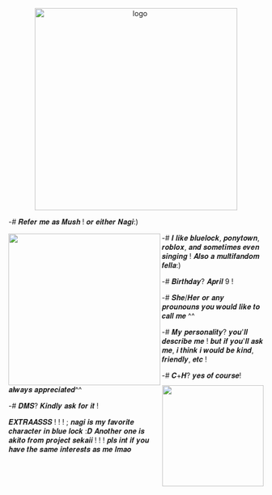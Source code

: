 <p align="center">
 <img src="https://files.catbox.moe/qugggn.jpeg" alt="logo"  width="400" height="auto" />

-# 𝑹𝒆𝒇𝒆𝒓 𝒎𝒆 𝒂𝒔 𝑴𝒖𝒔𝒉 ! 𝒐𝒓 𝒆𝒊𝒕𝒉𝒆𝒓 𝑵𝒂𝒈𝒊:)

<img align="left" width="300" height="300" src="https://files.catbox.moe/f0qsgc.jpeg">

 -# 𝑰 𝒍𝒊𝒌𝒆 𝒃𝒍𝒖𝒆𝒍𝒐𝒄𝒌, 𝒑𝒐𝒏𝒚𝒕𝒐𝒘𝒏, 𝒓𝒐𝒃𝒍𝒐𝒙, 𝒂𝒏𝒅 𝒔𝒐𝒎𝒆𝒕𝒊𝒎𝒆𝒔 𝒆𝒗𝒆𝒏 𝒔𝒊𝒏𝒈𝒊𝒏𝒈 ! 
 𝑨𝒍𝒔𝒐 𝒂 𝒎𝒖𝒍𝒕𝒊𝒇𝒂𝒏𝒅𝒐𝒎 𝒇𝒆𝒍𝒍𝒂:)

-# 𝑩𝒊𝒓𝒕𝒉𝒅𝒂𝒚? 𝑨𝒑𝒓𝒊𝒍 9  !

-# 𝑺𝒉𝒆/𝑯𝒆𝒓 𝒐𝒓 𝒂𝒏𝒚 𝒑𝒓𝒐𝒖𝒏𝒐𝒖𝒏𝒔 𝒚𝒐𝒖 𝒘𝒐𝒖𝒍𝒅 𝒍𝒊𝒌𝒆 𝒕𝒐 𝒄𝒂𝒍𝒍 𝒎𝒆 ^^

<img align="right" width="200" height="200" src="https://files.catbox.moe/w03du3.jpeg">

-# 𝑴𝒚 𝒑𝒆𝒓𝒔𝒐𝒏𝒂𝒍𝒊𝒕𝒚? 𝒚𝒐𝒖'𝒍𝒍 𝒅𝒆𝒔𝒄𝒓𝒊𝒃𝒆 𝒎𝒆 !
 𝒃𝒖𝒕 𝒊𝒇 𝒚𝒐𝒖'𝒍𝒍 𝒂𝒔𝒌 𝒎𝒆, 𝒊 𝒕𝒉𝒊𝒏𝒌 𝒊 𝒘𝒐𝒖𝒍𝒅 𝒃𝒆 𝒌𝒊𝒏𝒅, 𝒇𝒓𝒊𝒆𝒏𝒅𝒍𝒚, 𝒆𝒕𝒄 !

-# 𝑪+𝑯? 𝒚𝒆𝒔 𝒐𝒇 𝒄𝒐𝒖𝒓𝒔𝒆! 𝒂𝒍𝒘𝒂𝒚𝒔 𝒂𝒑𝒑𝒓𝒆𝒄𝒊𝒂𝒕𝒆𝒅^^

-# 𝑫𝑴𝑺? 𝑲𝒊𝒏𝒅𝒍𝒚 𝒂𝒔𝒌 𝒇𝒐𝒓 𝒊𝒕 !

𝑬𝑿𝑻𝑹𝑨𝑨𝑺𝑺𝑺 ! ! ! ; 𝒏𝒂𝒈𝒊 𝒊𝒔 𝒎𝒚 𝒇𝒂𝒗𝒐𝒓𝒊𝒕𝒆 𝒄𝒉𝒂𝒓𝒂𝒄𝒕𝒆𝒓 𝒊𝒏 𝒃𝒍𝒖𝒆 𝒍𝒐𝒄𝒌 :𝑫 𝑨𝒏𝒐𝒕𝒉𝒆𝒓 𝒐𝒏𝒆 𝒊𝒔 𝒂𝒌𝒊𝒕𝒐 𝒇𝒓𝒐𝒎 𝒑𝒓𝒐𝒋𝒆𝒄𝒕 𝒔𝒆𝒌𝒂𝒊𝒊 ! ! !
𝒑𝒍𝒔 𝒊𝒏𝒕 𝒊𝒇 𝒚𝒐𝒖 𝒉𝒂𝒗𝒆 𝒕𝒉𝒆 𝒔𝒂𝒎𝒆 𝒊𝒏𝒕𝒆𝒓𝒆𝒔𝒕𝒔 𝒂𝒔 𝒎𝒆 𝒍𝒎𝒂𝒐
